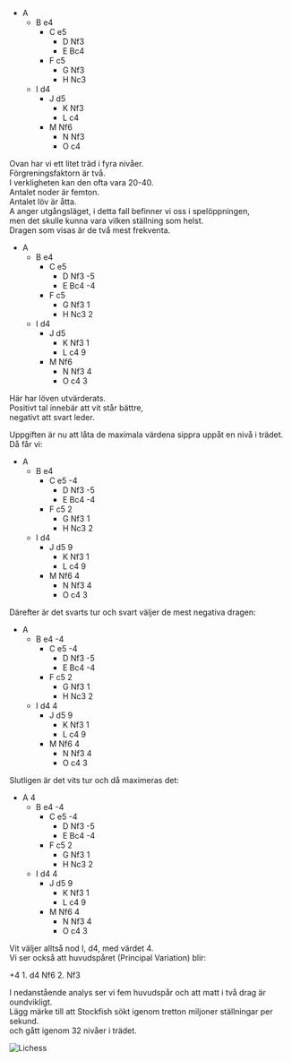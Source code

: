 * A
	* B e4
		* C e5
			* D Nf3
			* E Bc4
		* F c5
			* G Nf3
			* H Nc3
	* I d4
		* J d5
			* K Nf3
			* L c4
		* M Nf6
			* N Nf3
			* O c4

Ovan har vi ett litet träd i fyra nivåer.  
Förgreningsfaktorn är två.  
I verkligheten kan den ofta vara 20-40.  
Antalet noder är femton.  
Antalet löv är åtta.  
A anger utgångsläget, i detta fall befinner vi oss i spelöppningen,  
men det skulle kunna vara vilken ställning som helst.  
Dragen som visas är de två mest frekventa.  

* A
	* B e4
		* C e5
			* D Nf3 <red>-5</red>
			* E Bc4 <red>-4</red>
		* F c5
			* G Nf3 <red>1</red>
			* H Nc3 <red>2</red>
	* I d4
		* J d5
			* K Nf3 <red>1</red>
			* L c4 <red>9</red>
		* M Nf6
			* N Nf3 <red>4</red>
			* O c4 <red>3</red>

Här har löven utvärderats.  
Positivt tal innebär att vit står bättre,  
negativt att svart leder.  

Uppgiften är nu att låta de maximala värdena sippra uppåt en nivå i trädet.  
Då får vi:  

* A
	* B e4
		* C e5  <red>-4</red>
			* D Nf3 -5
			* E Bc4 -4
		* F c5 <red>2</red>
			* G Nf3 1
			* H Nc3 2
	* I d4
		* J d5 <red>9</red>
			* K Nf3 1
			* L c4 9
		* M Nf6 <red>4</red>
			* N Nf3 4
			* O c4 3

Därefter är det svarts tur och svart väljer de mest negativa dragen:  

* A
	* B e4 <red>-4</red>
		* C e5 -4
			* D Nf3 -5
			* E Bc4 -4
		* F c5 2
			* G Nf3 1
			* H Nc3 2
	* I d4 <red>4</red>
		* J d5 9
			* K Nf3 1
			* L c4 9
		* M Nf6 4
			* N Nf3 4
			* O c4 3

Slutligen är det vits tur och då maximeras det:  

* A <red>4</red>
	* B e4 -4
		* C e5 -4
			* D Nf3 -5
			* E Bc4 -4
		* F c5 2
			* G Nf3 1
			* H Nc3 2
	* I d4 <red>4</red>
		* J d5 9
			* K Nf3 1
			* L c4 9
		* M Nf6 <red>4</red>
			* N Nf3 <red>4</red>
			* O c4 3

Vit väljer alltså nod I, d4, med värdet 4.  
Vi ser också att huvudspåret (Principal Variation) blir:  

+4 1. d4 Nf6 2. Nf3

I nedanstående analys ser vi fem huvudspår och att matt i två drag är oundvikligt.  
Lägg märke till att Stockfish sökt igenom tretton miljoner ställningar per sekund.  
och gått igenom 32 nivåer i trädet.  

![Lichess](Minimax.png)